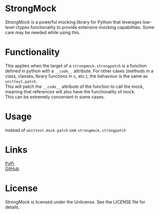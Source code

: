 # StrongMock
StrongMock is a powerful mocking library for Python that leverages low-level ctypes functionality to provide extensive mocking capabilities. Some care may be needed while using this.

# Functionality
This applies when the target of a `strongmock.strongpatch` is a function defined in python with a `__code__` attribute. For other cases (methods in a class, classes, lbrary functions in c, etc.), the behaviour is the same as `unittest.patch`.\
This will patch the `__code__` attribute of the function to call the mock, meaning that references will also have the functionality of mock. \
This can be extremely convenient in some cases.

# Usage
instead of `unittest.mock.patch` use `strongmock.strongpatch`

# Links
[PyPi](https://pypi.org/project/strongmock) \
[GitHub](https://github.com/arrmansa/strongmock)

# License
StrongMock is licensed under the Unlicense. See the LICENSE file for details.
